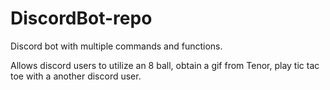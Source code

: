 # DiscordBot-repo
Discord bot with multiple commands and functions.

Allows discord users to utilize an 8 ball, obtain a gif from Tenor, play tic tac toe with a another discord user.
